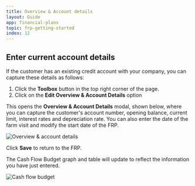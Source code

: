 ```yaml
---
title: Overview & Account details
layout: Guide
app: financial-plans
topic: frp-getting-started
index: 12
---
```


## Enter current account details

If the customer has an existing credit account with your company, you can capture these details as follows:

1. Click the **Toolbox** button in the top right corner of the page.
2. Click on the **Edit Overview & Account Details** option

This opens the **Overview & Account Details** modal, shown below, where you can capture the customer's account number, opening balance, current limit, interest rates and depreciation rate. You can also enter the date of the farm visit and modify the start date of the FRP.

![Overview & account details](/images/guides/financial-plans/account_details.jpg)

Click **Save** to return to the FRP. 

The Cash Flow Budget graph and table will update to reflect the information you have just entered.

![Cash flow budget](/images/guides/financial-plans/cash_flow_budget.jpg)